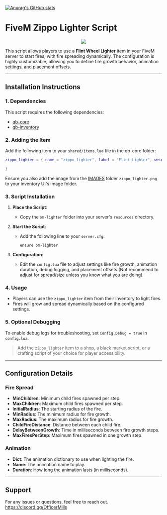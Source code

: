 [![Anurag's GitHub stats](https://github-readme-stats.vercel.app/apiofficermillsanuraghazra)](https://github.com/anuraghazra/github-readme-stats)

# FiveM Zippo Lighter Script


<div align="middle">
    <img width="auto" src="https://user-images.githubusercontent.com/91661118/154636617-a2ad4c09-4b60-4438-832a-ed1c505b52ea.png"/>
</div>

This script allows players to use a **Flint Wheel Lighter** item in your FiveM server to start fires, with fire spreading dynamically. The configuration is highly customizable, allowing you to define fire growth behavior, animation settings, and placement offsets.

---

## Installation Instructions

### 1. Dependencies
This script requires the following dependencies:
- [qb-core](https://github.com/qbcore-framework/qb-core)
- [qb-inventory](https://github.com/qbcore-framework/qb-inventory)


### 2. Adding the Item
Add the following item to your `shared/items.lua` file in the qb-core folder:

```lua
zippo_lighter = { name = "zippo_lighter", label = "Flint Lighter", weight = 200, type = "item", image = "zippo_lighter.png", unique = false, useable = true, description = "A classic Zippo lighter." }

}
```

Ensure you also add the image from the [IMAGES](https://github.com/OfficerMills/om-lighter/tree/main/om-lighter%2FIMAGES) folder `zippo_lighter.png` to your inventory UI's image folder.

### 3. Script Installation
1. **Place the Script**:
   - Copy the `om-lighter` folder into your server's `resources` directory.

2. **Start the Script**:
   - Add the following line to your `server.cfg`:
     ```
     ensure om-lighter
     ```

3. **Configuration**:
   - Edit the `config.lua` file to adjust settings like fire growth, animation duration, debug logging, and placement offsets.(Not recommend to adjust for spread/size unless you know what you are doing).

### 4. Usage
- Players can use the `zippo_lighter` item from their inventory to light fires.
- Fires will grow and spread dynamically based on the configured settings.

### 5. Optional Debugging
To enable debug logs for troubleshooting, set `Config.Debug = true` in `config.lua`.

> Add the `zippo_lighter` item to a shop, a black market script, or a crafting script of your choice for player accessibility.

---

## Configuration Details

### Fire Spread
- **MinChildren**: Minimum child fires spawned per step.
- **MaxChildren**: Maximum child fires spawned per step.
- **InitialRadius**: The starting radius of the fire.
- **MinRadius**: The minimum radius for fire growth.
- **MaxRadius**: The maximum radius for fire growth.
- **ChildFireDistance**: Distance between each child fire.
- **DelayBetweenGrowth**: Time in milliseconds between fire growth steps.
- **MaxFiresPerStep**: Maximum fires spawned in one growth step.

### Animation
- **Dict**: The animation dictionary to use when lighting the fire.
- **Name**: The animation name to play.
- **Duration**: How long the animation lasts (in milliseconds).

---

## Support
For any issues or questions, feel free to reach out.
https://discord.gg/OfficerMills

